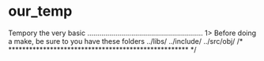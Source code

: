 # our_temp
Tempory the very basic
..........................................................
1> Before doing a make, be sure to you have these folders
    ../libs/
    ../include/
    ../src/obj/
/* **************************************************** */

